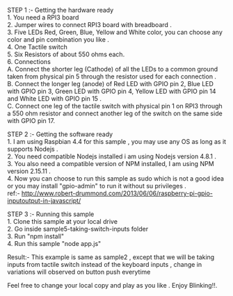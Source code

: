 STEP 1 :- Getting the hardware ready <br/>
                1. You need a RPI3 board <br/>
                2. Jumper wires to connect RPI3 board with breadboard .<br/>
                3. Five LEDs Red, Green, Blue, Yellow and White color, you can choose any color and pin combination you like .<br/>
                4. One Tactile switch <br/> 
                5. Six Resistors of about 550 ohms each.<br/>
                6. Connections<br/>
                        A. Connect the shorter leg (Cathode) of all the LEDs to a common ground taken from physical pin 5 through the resistor used for each connection .<br/>
                        B. Connect the longer leg (anode) of Red LED with GPIO pin 2, Blue LED with GPIO pin 3, Green LED with GPIO pin 4, Yellow LED with GPIO pin 14 and White LED with GPIO pin 15 .<br/>
                        C. Connect one leg of the tactile switch with physical pin 1 on RPI3 through a 550 ohm resistor and connect another leg of the switch on the same side with GPIO pin 17.

STEP 2 :- Getting the software ready<br/>
                1. I am using Raspbian 4.4 for this sample , you may use any OS as long as it supports Nodejs .<br/>
                2. You need compatible Nodejs installed i am using Nodejs version 4.8.1 .<br/>
                3. You also need a compatible version of NPM installed, I am using NPM version 2.15.11 .<br/>
                4. Now you can choose to run this sample as sudo which is not a good idea or you may install "gpio-admin" to run it without su privileges .<br/> 
		ref:- http://www.robert-drummond.com/2013/06/06/raspberry-pi-gpio-inputoutput-in-javascript/<br/> 

STEP 3 :- Running this sample <br/>
                1. Clone this sample at your local drive <br/>
                2. Go inside sample5-taking-switch-inputs folder <br/>
                3. Run "npm install"<br/>
                4. Run this sample "node app.js" <br/>

Result:- This example is same as sample2 , except that we will be taking inputs from tactile switch instead of the keyboard inputs , change in variations will observed on button push everytime

Feel free to change your local copy and play as you like . Enjoy Blinking!!. <br/>
